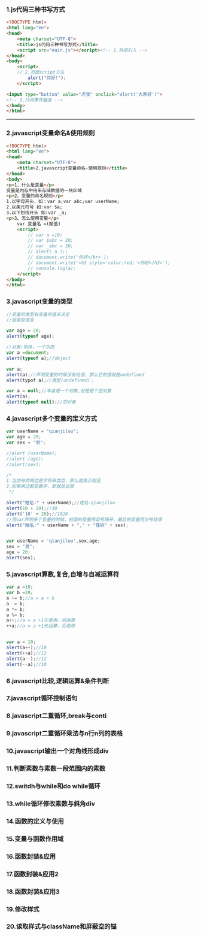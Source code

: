 ### 1.js代码三种书写方式  
```html
<!DOCTYPE html>
<html lang="en">
<head>
	<meta charset="UTF-8">
	<title>js代码三种书写方式</title>
	<script src="main.js"></script><!-- 1.外部引入 -->
</head>
<body>
	<script>
	// 2.页面script方法
		alert("你好!");
	</script>

<input type="button" value="点我" onclick="alert('大家好')">
<!-- 3.行间事件触发 -->
</body>
</html>
```
---
### 2.javascript变量命名&使用规则
```html
<!DOCTYPE html>
<html lang="en">
<head>
	<meta charset="UTF-8">
	<title>2.javascript变量命名-使用规则</title>
</head>
<body>
<p>1、什么是变量</p>
变量是内存中用来存储数据的一块区域
<p>2、变量的命名规则</p>
1.以字母开头，如：var a;var abc;var userName;
2.以美元符号 如:var $a;
3.以下划线开头 如:var _a;
<p>3、怎么使用变量</p>
	var 变量名 =(赋值)
	<script>
		// var a =10;
		// var $abc = 20;
		// var _abc = 30;
		// alert( a );\
		// document.write('你好</br>');
		// document.write('<h3 style='color:red;'>你好</h3>');
		// console.log(a);
	</script>
</body>
</html>
```
### 3.javascript变量的类型
```javascript
//变量的类型有变量的值来决定
//弱类型语言

var age = 20;
alert(typeof age);

//对象:物体，一个东西
var a =document;
alert(typeof a);//object

var a;
alert(a);//声明变量的时候没有给值，那么它的值就是undefined
alert(typof a);//类型(undefined)；

var a = null;//本身是一个对象,但是是个空对象
alert(a);
alert(typeof null);//空对象
```
### 4.javascript多个变量的定义方式  
```javascript
var userName = "qianjilou";
var age = 20;
var sex = "男";

//alert (userName);
//alert (age);
//alert(sex);

/*
1.当加号的两边是字符串类型，那么就表示相连
2.如果两边都是数字，那就是运算
 */

alert("姓名:" + userName);//姓名:qianjilou
alert(10 + 20);//30
alert('10' + 20);//1020
//用var声明多个变量的时候，前面的变量用逗号隔开，最后的变量用分号结束
alert("姓名:" + userName + "," + "性别" + sex);


var userName = 'qianjilou',sex,age;
sex = "男";
age = 20;
alert(sex);
```
### 5.javascript算数,复合,自增与自减运算符  
```javascript
var a =10;
var b =20;
a += b;//a = a + b
a -= b;
a *= b;
a %= b;
a++;//a = a +1先使用，后运算
++a;//a = a +1先运算，后使用


var a = 10;
alert(a++);//10
alert(++a);//12
alert(a--);//12
alert(--a);//10
```
### 6.javascript比较,逻辑运算&条件判断  
### 7.javascript循环控制语句  
### 8.javascript二重循环,break与conti  
### 9.javascript二重循环乘法与n行n列的表格  
### 10.javascript输出一个对角线形成div  
### 11.判断素数与素数一段范围内的素数  
### 12.switdh与while和do while循环  
### 13.while循环修改素数与斜角div  
### 14.函数的定义与使用  
### 15.变量与函数作用域  
### 16.函数封装&应用  
### 17.函数封装&应用2  
### 18.函数封装&应用3  
### 19.修改样式  
### 20.读取样式与className和屏蔽空的锚  
